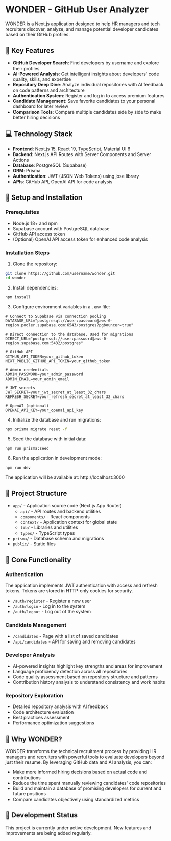 # WONDER - GitHub User Analyzer

WONDER is a Next.js application designed to help HR managers and tech recruiters discover, analyze, and manage potential developer candidates based on their GitHub profiles.

## 🚀 Key Features

- **GitHub Developer Search**: Find developers by username and explore their profiles
- **AI-Powered Analysis**: Get intelligent insights about developers' code quality, skills, and expertise
- **Repository Deep Dive**: Analyze individual repositories with AI feedback on code patterns and architecture
- **Authentication System**: Register and log in to access premium features
- **Candidate Management**: Save favorite candidates to your personal dashboard for later review
- **Comparison Tools**: Compare multiple candidates side by side to make better hiring decisions

## 💻 Technology Stack

- **Frontend**: Next.js 15, React 19, TypeScript, Material UI 6
- **Backend**: Next.js API Routes with Server Components and Server Actions
- **Database**: PostgreSQL (Supabase)
- **ORM**: Prisma
- **Authentication**: JWT (JSON Web Tokens) using jose library
- **APIs**: GitHub API, OpenAI API for code analysis

## 🔧 Setup and Installation

### Prerequisites

- Node.js 18+ and npm
- Supabase account with PostgreSQL database
- GitHub API access token
- (Optional) OpenAI API access token for enhanced code analysis

### Installation Steps

1. Clone the repository:

```bash
git clone https://github.com/username/wonder.git
cd wonder
```

2. Install dependencies:

```bash
npm install
```

3. Configure environment variables in a `.env` file:

```
# Connect to Supabase via connection pooling
DATABASE_URL="postgresql://user:password@aws-0-region.pooler.supabase.com:6543/postgres?pgbouncer=true"

# Direct connection to the database. Used for migrations
DIRECT_URL="postgresql://user:password@aws-0-region.supabase.com:5432/postgres"

# GitHub API
GITHUB_API_TOKEN=your_github_token
NEXT_PUBLIC_GITHUB_API_TOKEN=your_github_token

# Admin credentials
ADMIN_PASSWORD=your_admin_password
ADMIN_EMAIL=your_admin_email

# JWT secrets
JWT_SECRET=your_jwt_secret_at_least_32_chars
REFRESH_SECRET=your_refresh_secret_at_least_32_chars

# OpenAI (optional)
OPENAI_API_KEY=your_openai_api_key
```

4. Initialize the database and run migrations:

```bash
npx prisma migrate reset -f
```

5. Seed the database with initial data:

```bash
npm run prisma:seed
```

6. Run the application in development mode:

```bash
npm run dev
```

The application will be available at: http://localhost:3000

## 📁 Project Structure

- `app/` - Application source code (Next.js App Router)
  - `api/` - API routes and backend utilities
  - `components/` - React components
  - `context/` - Application context for global state
  - `lib/` - Libraries and utilities
  - `types/` - TypeScript types
- `prisma/` - Database schema and migrations
- `public/` - Static files

## 🔑 Core Functionality

### Authentication

The application implements JWT authentication with access and refresh tokens. Tokens are stored in HTTP-only cookies for security.

- `/auth/register` - Register a new user
- `/auth/login` - Log in to the system
- `/auth/logout` - Log out of the system

### Candidate Management

- `/candidates` - Page with a list of saved candidates
- `/api/candidates` - API for saving and removing candidates

### Developer Analysis

- AI-powered insights highlight key strengths and areas for improvement
- Language proficiency detection across all repositories
- Code quality assessment based on repository structure and patterns
- Contribution history analysis to understand consistency and work habits

### Repository Exploration

- Detailed repository analysis with AI feedback
- Code architecture evaluation
- Best practices assessment
- Performance optimization suggestions

## 🌟 Why WONDER?

WONDER transforms the technical recruitment process by providing HR managers and recruiters with powerful tools to evaluate developers beyond just their resume. By leveraging GitHub data and AI analysis, you can:

- Make more informed hiring decisions based on actual code and contributions
- Reduce the time spent manually reviewing candidates' code repositories
- Build and maintain a database of promising developers for current and future positions
- Compare candidates objectively using standardized metrics

## 🚧 Development Status

This project is currently under active development. New features and improvements are being added regularly.

